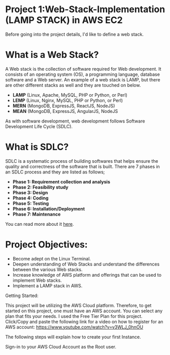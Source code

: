 # Project 1:Web-Stack-Implementation (LAMP STACK) in AWS EC2

Before going into the project details, I'd like to define a web stack.
# What is a Web Stack?
A Web stack is the collection of software required for Web development. It consists of an operating system (OS), a programming language, database software and a Web server. An example of a web stack is LAMP, but there are other different stacks as well and they are touched on below.
- **LAMP** (Linux, Apache, MySQL, PHP or Python, or Perl)
- **LEMP** (Linux, Nginx, MySQL, PHP or Python, or Perl)
- **MERN** (MongoDB, ExpressJS, ReactJS, NodeJS)
- **MEAN** (MongoDB, ExpressJS, AngularJS, NodeJS

As with software development, web development follows Software Development Life Cycle (SDLC).

# What is SDLC?
SDLC is a systematic process of building softwares that helps ensure the quality and correctness of the software that is built.
There are 7 phases in an SDLC process and they are listed as follows;
- **Phase 1: Requirement collection and analysis**
- **Phase 2: Feasibility study**
- **Phase 3: Design**
- **Phase 4: Coding**
- **Phase 5: Testing**
- **Phase 6: Installation/Deployment**
- **Phase 7: Maintenance**

You can read more about it [here](https://www.guru99.com/software-development-life-cycle-tutorial.html).

# Project Objectives:

- Become adept on the Linux Terminal.
- Deepen understanding of Web Stacks and understand the differences between the various Web stacks. 
- Increase knowledge of AWS platform and offerings that can be used to implement Web stacks.
- Implement a LAMP stack in AWS.

Getting Started:

This project will be utilizing the AWS Cloud platform. Therefore, to get started on this project, one must have an AWS account. You can select any plan that fits your needs. I used the Free Tier Plan for this project. Click/Copy and paste the following link for a video on how to register for an AWS account: https://www.youtube.com/watch?v=v3WLJ_0hnOU

The following steps will explain how to create your first Instance.

Sign-in to your AWS Cloud Account as the Root user. 